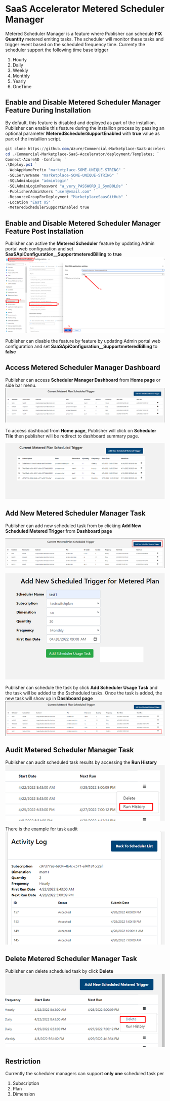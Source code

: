 # SaaS Accelerator Metered Scheduler Manager 
Metered Scheduler Manager is a feature where Publisher can schedule **FIX Quantity** metered emiting tasks. The scheduler will monitor these tasks and trigger event based on the scheduled frequency time. Currenty the scheduler support the following time base trigger
1. Hourly
1. Daily
1. Weekly
1. Monthly
1. Yearly
1. OneTime
## Enable and Disable Metered Scheduler Manager Feature During Installation
By default, this feature is disabled and deployed as part of the installion. Publisher can enable this feature during the installion process by passing an optional parameter **MeteredSchedulerSupportEnabled** with **true** value as part of the installion script. 


``` powershell
git clone https://github.com/Azure/Commercial-Marketplace-SaaS-Accelerator.git -b 6.1.1 --depth 1; `
cd ./Commercial-Marketplace-SaaS-Accelerator/deployment/Templates; `
Connect-AzureAD -Confirm; `
.\Deploy.ps1 `
 -WebAppNamePrefix "marketplace-SOME-UNIQUE-STRING" `
 -SQLServerName "marketplace-SOME-UNIQUE-STRING" `
 -SQLAdminLogin "adminlogin" `
 -SQLAdminLoginPassword "a_very_PASSWORD_2_SymB0L@s" `
 -PublisherAdminUsers "user@email.com" `
 -ResourceGroupForDeployment "MarketplaceSaasGitHub" `
 -Location "East US" `
 -MeteredSchedulerSupportEnabled true
 ```

## Enable and Disable Metered Scheduler Manager Feature Post Installation
Publisher can active the **Metered Scheduler** feature by updating Admin portal web configuration and set **SaaSApiConfiguration__SupportmeteredBilling** to **true**
![home](./images/scheduler-config.png)

Publisher can disable the feature by feature by updating Admin portal web configuration and set **SaaSApiConfiguration__SupportmeteredBilling** to **false**



## Access Metered Scheduler Manager Dashboard
 Publisher can access **Scheduler Manager Dashboard** from **Home page** or side bar menu.
![home](./images/scheduler-home.png)

To access dashboad from **Home page**, Publisher will click on **Scheduler Tile** then publisher will be redirect to dashboard summary page.

![dashboard](./images/scheduler-dashboard.png)
## Add New Metered Scheduler Manager Task
Publisher can add new scheduled task from by clicking **Add New Scheduled Metered Trigger** from **Dashboard page**

![add-task-1](./images/scheduler-add1.png)

![add-task-2](./images/scheduler-add2.png)


Publisher can schedule the task by click **Add Scheduler Usage Task** and the task will be added to the Sscheduled tasks.
Once the task is added, the new task will show up in **Dashboard page**
![add-task-2](./images/scheduler-add3.png)


## Audit Metered Scheduler Manager Task
Publisher can audit scheduled task results by accessing the **Run History**
![audit-task-1](./images/scheduler-audit1.png)

There is the example for task audit
![audit-task-2](./images/scheduler-audit2.png)

## Delete Metered Scheduler Manager Task
Publisher can delete scheduled task by click **Delete**
![delete-task-1](./images/scheduler-delete.png)

## Restriction
Currently the scheduler managers can support **only one** scheduled task per
1. Subscription
1. Plan
1. Dimension



